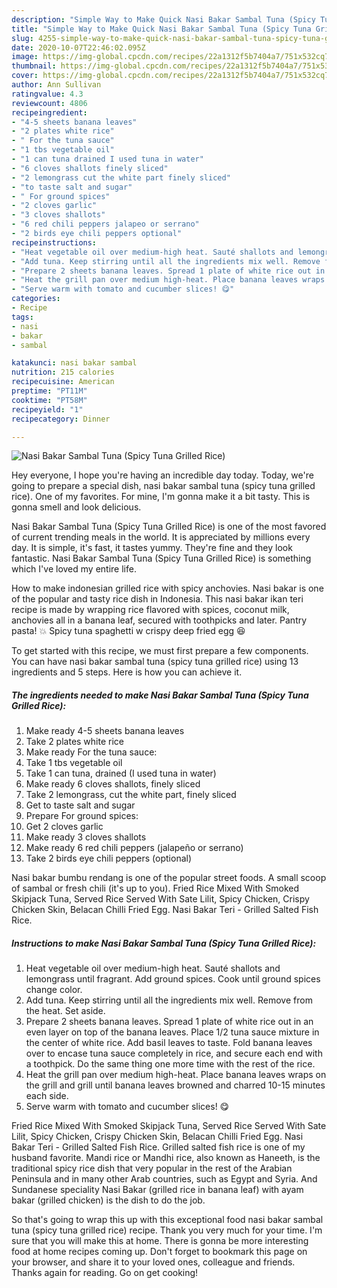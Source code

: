 ```yaml
---
description: "Simple Way to Make Quick Nasi Bakar Sambal Tuna (Spicy Tuna Grilled Rice)"
title: "Simple Way to Make Quick Nasi Bakar Sambal Tuna (Spicy Tuna Grilled Rice)"
slug: 4255-simple-way-to-make-quick-nasi-bakar-sambal-tuna-spicy-tuna-grilled-rice
date: 2020-10-07T22:46:02.095Z
image: https://img-global.cpcdn.com/recipes/22a1312f5b7404a7/751x532cq70/nasi-bakar-sambal-tuna-spicy-tuna-grilled-rice-recipe-main-photo.jpg
thumbnail: https://img-global.cpcdn.com/recipes/22a1312f5b7404a7/751x532cq70/nasi-bakar-sambal-tuna-spicy-tuna-grilled-rice-recipe-main-photo.jpg
cover: https://img-global.cpcdn.com/recipes/22a1312f5b7404a7/751x532cq70/nasi-bakar-sambal-tuna-spicy-tuna-grilled-rice-recipe-main-photo.jpg
author: Ann Sullivan
ratingvalue: 4.3
reviewcount: 4806
recipeingredient:
- "4-5 sheets banana leaves"
- "2 plates white rice"
- " For the tuna sauce"
- "1 tbs vegetable oil"
- "1 can tuna drained I used tuna in water"
- "6 cloves shallots finely sliced"
- "2 lemongrass cut the white part finely sliced"
- "to taste salt and sugar"
- " For ground spices"
- "2 cloves garlic"
- "3 cloves shallots"
- "6 red chili peppers jalapeo or serrano"
- "2 birds eye chili peppers optional"
recipeinstructions:
- "Heat vegetable oil over medium-high heat. Sauté shallots and lemongrass until fragrant. Add ground spices. Cook until ground spices change color."
- "Add tuna. Keep stirring until all the ingredients mix well. Remove from the heat. Set aside."
- "Prepare 2 sheets banana leaves. Spread 1 plate of white rice out in an even layer on top of the banana leaves. Place 1/2 tuna sauce mixture in the center of white rice. Add basil leaves to taste. Fold banana leaves over to encase tuna sauce completely in rice, and secure each end with a toothpick. Do the same thing one more time with the rest of the rice."
- "Heat the grill pan over medium high-heat. Place banana leaves wraps on the grill and grill until banana leaves browned and charred 10-15 minutes each side."
- "Serve warm with tomato and cucumber slices! 😋"
categories:
- Recipe
tags:
- nasi
- bakar
- sambal

katakunci: nasi bakar sambal 
nutrition: 215 calories
recipecuisine: American
preptime: "PT11M"
cooktime: "PT58M"
recipeyield: "1"
recipecategory: Dinner

---
```



![Nasi Bakar Sambal Tuna (Spicy Tuna Grilled Rice)](https://img-global.cpcdn.com/recipes/22a1312f5b7404a7/751x532cq70/nasi-bakar-sambal-tuna-spicy-tuna-grilled-rice-recipe-main-photo.jpg)

Hey everyone, I hope you're having an incredible day today. Today, we're going to prepare a special dish, nasi bakar sambal tuna (spicy tuna grilled rice). One of my favorites. For mine, I'm gonna make it a bit tasty. This is gonna smell and look delicious.

Nasi Bakar Sambal Tuna (Spicy Tuna Grilled Rice) is one of the most favored of current trending meals in the world. It is appreciated by millions every day. It is simple, it's fast, it tastes yummy. They're fine and they look fantastic. Nasi Bakar Sambal Tuna (Spicy Tuna Grilled Rice) is something which I've loved my entire life.

How to make indonesian grilled rice with spicy anchovies. Nasi bakar is one of the popular and tasty rice dish in Indonesia. This nasi bakar ikan teri recipe is made by wrapping rice flavored with spices, coconut milk, anchovies all in a banana leaf, secured with toothpicks and later. Pantry pasta! 💥 Spicy tuna spaghetti w crispy deep fried egg 😆


To get started with this recipe, we must first prepare a few components. You can have nasi bakar sambal tuna (spicy tuna grilled rice) using 13 ingredients and 5 steps. Here is how you can achieve it.

<!--inarticleads1-->

##### The ingredients needed to make Nasi Bakar Sambal Tuna (Spicy Tuna Grilled Rice):

1. Make ready 4-5 sheets banana leaves
1. Take 2 plates white rice
1. Make ready  For the tuna sauce:
1. Take 1 tbs vegetable oil
1. Take 1 can tuna, drained (I used tuna in water)
1. Make ready 6 cloves shallots, finely sliced
1. Take 2 lemongrass, cut the white part, finely sliced
1. Get to taste salt and sugar
1. Prepare  For ground spices:
1. Get 2 cloves garlic
1. Make ready 3 cloves shallots
1. Make ready 6 red chili peppers (jalapeño or serrano)
1. Take 2 birds eye chili peppers (optional)


Nasi bakar bumbu rendang is one of the popular street foods. A small scoop of sambal or fresh chili (it&#39;s up to you). Fried Rice Mixed With Smoked Skipjack Tuna, Served Rice Served With Sate Lilit, Spicy Chicken, Crispy Chicken Skin, Belacan Chilli Fried Egg. Nasi Bakar Teri - Grilled Salted Fish Rice. 

<!--inarticleads2-->

##### Instructions to make Nasi Bakar Sambal Tuna (Spicy Tuna Grilled Rice):

1. Heat vegetable oil over medium-high heat. Sauté shallots and lemongrass until fragrant. Add ground spices. Cook until ground spices change color.
1. Add tuna. Keep stirring until all the ingredients mix well. Remove from the heat. Set aside.
1. Prepare 2 sheets banana leaves. Spread 1 plate of white rice out in an even layer on top of the banana leaves. Place 1/2 tuna sauce mixture in the center of white rice. Add basil leaves to taste. Fold banana leaves over to encase tuna sauce completely in rice, and secure each end with a toothpick. Do the same thing one more time with the rest of the rice.
1. Heat the grill pan over medium high-heat. Place banana leaves wraps on the grill and grill until banana leaves browned and charred 10-15 minutes each side.
1. Serve warm with tomato and cucumber slices! 😋


Fried Rice Mixed With Smoked Skipjack Tuna, Served Rice Served With Sate Lilit, Spicy Chicken, Crispy Chicken Skin, Belacan Chilli Fried Egg. Nasi Bakar Teri - Grilled Salted Fish Rice. Grilled salted fish rice is one of my husband favorite. Mandi rice or Mandhi rice, also known as Haneeth, is the traditional spicy rice dish that very popular in the rest of the Arabian Peninsula and in many other Arab countries, such as Egypt and Syria. And Sundanese speciality Nasi Bakar (grilled rice in banana leaf) with ayam bakar (grilled chicken) is the dish to do the job. 

So that's going to wrap this up with this exceptional food nasi bakar sambal tuna (spicy tuna grilled rice) recipe. Thank you very much for your time. I'm sure that you will make this at home. There is gonna be more interesting food at home recipes coming up. Don't forget to bookmark this page on your browser, and share it to your loved ones, colleague and friends. Thanks again for reading. Go on get cooking!
